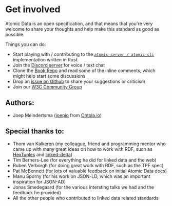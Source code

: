 # Get involved

Atomic Data is an open specification, and that means that you're very welcome to share your thoughts and help make this standard as good as possible.

Things you can do:

- Start playing with / contributing to the [`atomic-server / atomic-cli`](https://github.com/joepio/atomic) implementation written in Rust.
- Join the [Discord server](https://discord.gg/a72Rv2P) for voice / text chat
- Clone the [Book Repo](https://github.com/ontola/atomic-data/) and read some of the inline comments, which might help start some discussions
- Drop an [issue on Github](https://github.com/ontola/atomic-data/issues) to share your suggestions or criticism
- Join our [W3C Community Group](https://www.w3.org/community/atomic-data/)

## Authors:

- Joep Meindertsma ([joepio](https://github.com/joepio/) from [Ontola.io](https://ontola.io/))

## Special thanks to:

- Thom van Kalkeren (my colleague, friend and programming mentor who came up with many great ideas on how to work with RDF, such as [HexTuples](https://github.com/ontola/hextuples) and [linked-delta](https://github.com/ontola/linked-delta))
- Tim Berners-Lee (for everything he did for linked data and the web)
- Ruben Verborgh (for doing great work with RDF, such as the TPF spec)
- Pat McBennett (for lots of valuable feedback on initial Atomic Data docs)
- Manu Sporny (for his work on JSON-LD, which was an important inspiration for JSON-AD)
- Jonas Smedegaard (for the various intersting talks we had and the feedback he provided)
- All the other people who contributed to linked data related standards
